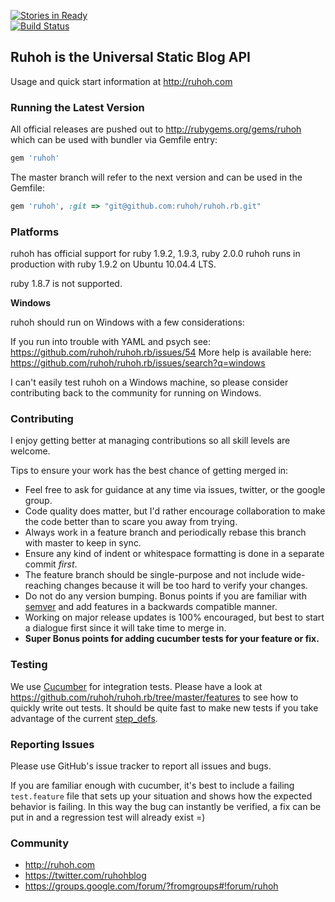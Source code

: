 [![Stories in Ready](https://badge.waffle.io/ruhoh/ruhoh.rb.png?label=ready)](https://waffle.io/ruhoh/ruhoh.rb)  
[![Build Status](https://travis-ci.org/ruhoh/ruhoh.rb.png?branch=master)](https://travis-ci.org/ruhoh/ruhoh.rb)

## Ruhoh is the Universal Static Blog API

Usage and quick start information at <http://ruhoh.com>

### Running the Latest Version

All official releases are pushed out to <http://rubygems.org/gems/ruhoh> which can be used with bundler via Gemfile entry:

```ruby
gem 'ruhoh'
```

The master branch will refer to the next version and can be used in the Gemfile:

```ruby
gem 'ruhoh', :git => "git@github.com:ruhoh/ruhoh.rb.git"
```

### Platforms

ruhoh has official support for ruby 1.9.2, 1.9.3, ruby 2.0.0
ruhoh runs in production with ruby 1.9.2 on Ubuntu 10.04.4 LTS.

ruby 1.8.7 is not supported.

**Windows**

ruhoh should run on Windows with a few considerations:

If you run into trouble with YAML and psych see: https://github.com/ruhoh/ruhoh.rb/issues/54
More help is available here: https://github.com/ruhoh/ruhoh.rb/issues/search?q=windows

I can't easily test ruhoh on a Windows machine, so please consider contributing back to the community for running on Windows.

### Contributing

I enjoy getting better at managing contributions so all skill levels are welcome.

Tips to ensure your work has the best chance of getting merged in:

- Feel free to ask for guidance at any time via issues, twitter, or the google group.
- Code quality does matter, but I'd rather encourage collaboration to make the code better than to scare you away from trying.
- Always work in a feature branch and periodically rebase this branch with master to keep in sync.
- Ensure any kind of indent or whitespace formatting is done in a separate commit _first_.
- The feature branch should be single-purpose and not include wide-reaching changes because it will be too hard to verify your changes.
- Do not do any version bumping. Bonus points if you are familiar with [semver](http://semver.org) and add features in a backwards compatible manner.
- Working on major release updates is 100% encouraged, but best to start a dialogue first since it will take time to merge in.
- **Super Bonus points for adding cucumber tests for your feature or fix.**

### Testing

We use [Cucumber](http://cukes.info) for integration tests. Please have a look at <https://github.com/ruhoh/ruhoh.rb/tree/master/features> to see how to quickly write out tests.
It should be quite fast to make new tests if you take advantage of the current [step_defs](https://github.com/ruhoh/ruhoh.rb/blob/master/features/step_defs.rb).

### Reporting Issues

Please use GitHub's issue tracker to report all issues and bugs.

If you are familiar enough with cucumber, it's best to include a failing `test.feature` file that sets up your situation and shows how the expected behavior is failing.
In this way the bug can instantly be verified, a fix can be put in and a regression test will already exist =)

### Community

- <http://ruhoh.com>
- <https://twitter.com/ruhohblog>
- <https://groups.google.com/forum/?fromgroups#!forum/ruhoh>
